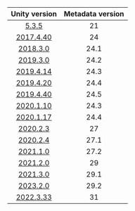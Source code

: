 | Unity version | Metadata version |
| :-----------: | :--------------: |
| [5.3.5](5.3.5f1/) |  21          |
| [2017.4.40](2017.4.40f1/) | 24   |
| [2018.3.0](2018.3.0f1/) | 24.1   |
| [2019.3.0](2019.3.0f6/) | 24.2   |
| [2019.4.14](2019.4.14f1/) | 24.3 |
| [2019.4.20](2019.4.20f1/) | 24.4 |
| [2019.4.40](2019.4.40f1/) | 24.5 |
| [2020.1.10](2020.1.10f1/) | 24.3 |
| [2020.1.17](2020.1.17f1/) | 24.4 |
| [2020.2.3](2020.2.3f1/)   | 27   |
| [2020.2.4](2020.2.4f1/)   | 27.1 |
| [2021.1.0](2021.1.0f1/)   | 27.2 |
| [2021.2.0](2021.2.0f1/)   | 29   |
| [2021.3.0](2021.3.0f1/)   | 29.1 |
| [2023.2.0](2023.2.0f1/)   | 29.2 |
| [2022.3.33](2022.3.33f1/) | 31   |
